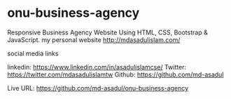 # onu-business-agency
Responsive Business Agency Website Using HTML, CSS, Bootstrap & JavaScript.
my personal website http://mdasadulislam.com/

social media links

linkedin: https://www.linkedin.com/in/asadulislamcse/
Twitter: https://twitter.com/mdasadulislamtw
Github: https://github.com/md-asadul

Live URL: https://github.com/md-asadul/onu-business-agency
